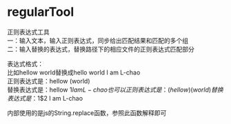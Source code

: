 # regularTool
正则表达式工具    
一：输入文本，输入正则表达式，同步给出匹配结果和匹配的多个组  
二：输入替换的表达式，替换路径下的相应文件的正则表达式匹配部分  

表达式格式：  
  比如hellow world替换成hello world I am L-chao  
    正则表达式是：hellow (world)  
    替换表达式是：hellow $1 I am L-chao  
  也可以  
    正则表达式是：(hellow )(world)  
    替换表达式是：$1$2 I am L-chao  
  
内部使用的是js的String.replace函数，参照此函数解释即可
